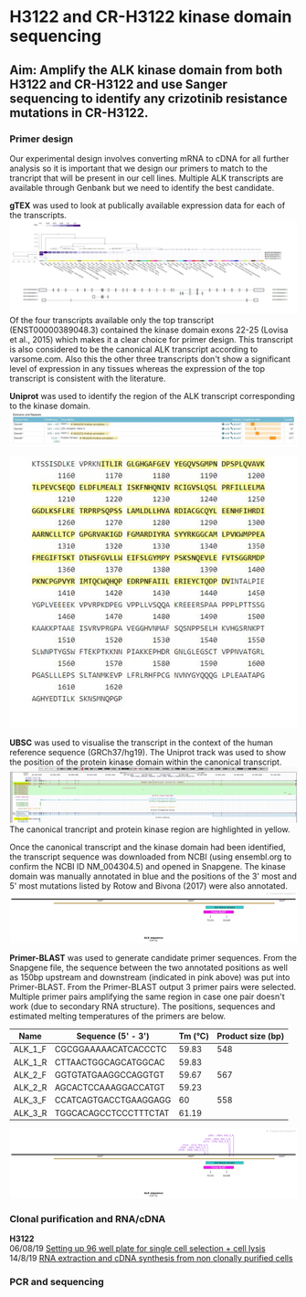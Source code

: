 # H3122 and CR-H3122 kinase domain sequencing
## Aim: Amplify the ALK kinase domain from both H3122 and CR-H3122 and use Sanger sequencing to identify any crizotinib resistance mutations in CR-H3122. <br>

### Primer design


Our experimental design involves converting mRNA to cDNA for all further analysis so it is important that we design our primers to match to the trancript that will be present in our cell lines.
Multiple ALK transcripts are available through Genbank but we need to identify the best candidate. <BR>


**gTEX** was used to look at publically available expression data for each of the transcripts.
![](../Objective_summaries/Figure_cache/ALK_gTEX.JPG)
Of the four transcripts available only the top transcript (ENST00000389048.3) contained the kinase domain exons 22-25 (Lovisa et al., 2015) which makes it a clear choice for primer design. This transcript is also considered to be the canonical ALK transcript according to varsome.com. Also this the other three transcripts don't show a significant level of expression in any tissues whereas the expression of the top transcript is consistent with the literature.

**Uniprot** was used to identify the region of the ALK transcript corresponding to the kinase domain.
![](../Objective_summaries/Figure_cache/ALK_uniprot_1.JPG)

![](../Objective_summaries/Figure_cache/ALK_uniprot_2.JPG)

**UBSC** was used to visualise the transcript in the context of the human reference sequence (GRCh37/hg19). The Uniprot track was used to show the position of the protein kinase domain within the canonical transcript.
![](../Objective_summaries/Figure_cache/ALK_UBSC.JPG)
The canonical trancript and protein kinase region are highlighted in yellow.

Once the canonical transcript and the kinase domain had been identified, the transcript sequence was downloaded from NCBI (using ensembl.org to confirm the NCBI ID NM_004304.5) and opened in Snapgene. The kinase domain was manually annotated in blue and the positions of the 3' most and 5' most mutations listed by Rotow and Bivona (2017) were also annotated.
![](../Objective_summaries/Figure_cache/ALK_snapgene_map.jpg)

**Primer-BLAST** was used to generate candidate primer sequences. From the Snapgene file, the sequence between the two annotated positions as well as 150bp upstream and downstream (indicated in pink above) was put into Primer-BLAST.
From the Primer-BLAST output 3 primer pairs were selected. Multiple primer pairs amplifying the same region in case one pair doesn't work (due to secondary RNA structure). The positions, sequences and estimated melting temperatures of the primers are below.

| Name    | Sequence (5' - 3')      | Tm (°C)   | Product size (bp)|
|---------|-----------------------|-------|--------------|
| ALK_1_F | CGCGGAAAAACATCACCCTC  | 59.83 | 548          |
| ALK_1_R | CTTAACTGGCAGCATGGCAC  | 59.83 |              |
| ALK_2_F | GGTGTATGAAGGCCAGGTGT  | 59.67 | 567          |
| ALK_2_R | AGCACTCCAAAGGACCATGT  | 59.23 |              |
| ALK_3_F | CCATCAGTGACCTGAAGGAGG | 60    | 558          |
| ALK_3_R | TGGCACAGCCTCCCTTTCTAT | 61.19 |              |

![](../Objective_summaries/Figure_cache/ALK_snapgene_map_primers.jpg)

### Clonal purification and RNA/cDNA

**H3122**\
06/08/19 [Setting up 96 well plate for single cell selection + cell lysis](../Daily_lab_book/LB_19-08-06.md)\
14/8/19 [RNA extraction and cDNA synthesis from non clonally purified cells](../Daily_lab_book/LB_19-08-16.md)

### PCR and sequencing
